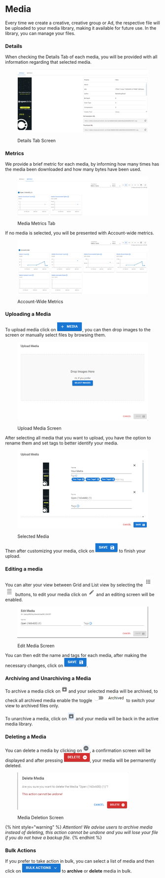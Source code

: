 # Media

Every time we create a creative, creative group or Ad, the respective file will be uploaded to your media library, making it available for future use. In the library, you can manage your files.

### Details

When checking the Details Tab of each media, you will be provided with all information regarding that selected media.

<figure><img src="../.gitbook/assets/image (16) (4).png" alt=""><figcaption><p>Details Tab Screen</p></figcaption></figure>

### Metrics

We provide a brief metric for each media, by informing how many times has the media been downloaded and how many bytes have been used.

<figure><img src="../.gitbook/assets/image (17) (4).png" alt=""><figcaption><p>Media Metrics Tab</p></figcaption></figure>

If no media is selected, you will be presented with Account-wide metrics.

<figure><img src="../.gitbook/assets/image (19) (4).png" alt=""><figcaption><p>Account-Wide Metrics</p></figcaption></figure>

### Uploading a Media

To upload media click on <img src="../.gitbook/assets/image (118).png" alt="Upload Media" data-size="line">, you can then drop images to the screen or manually select files by browsing them.

<figure><img src="../.gitbook/assets/image (1) (5).png" alt="" width="539"><figcaption><p>Upload Media Screen</p></figcaption></figure>

After selecting all media that you want to upload, you have the option to rename them and set tags to better identify your media.

<figure><img src="../.gitbook/assets/image (2) (4).png" alt="" width="539"><figcaption><p>Selected Media</p></figcaption></figure>

Then after customizing your media, click on <img src="../.gitbook/assets/image (3) (4).png" alt="Save" data-size="line"> to finish your upload.

### Editing a media

You can alter your view between Grid and List view by selecting the <img src="../.gitbook/assets/image (5) (4).png" alt="Grid View" data-size="line"> <img src="../.gitbook/assets/image (6) (4).png" alt="List View" data-size="line"> buttons, to edit your media click on <img src="../.gitbook/assets/image (7) (4).png" alt="" data-size="line"> and an editing screen will be enabled.

<figure><img src="../.gitbook/assets/image (8) (4).png" alt=""><figcaption><p>Edit Media Screen</p></figcaption></figure>

You can then edit the name and tags for each media, after making the necessary changes, click on  <img src="../.gitbook/assets/image (3) (4).png" alt="Save" data-size="line">.

### Archiving and Unarchiving a Media

To archive a media click on <img src="../.gitbook/assets/image (9) (4).png" alt="Archive" data-size="line"> and your selected media will be archived, to check all archived media enable the toggle <img src="../.gitbook/assets/image (10) (4).png" alt="" data-size="line"> to switch your view to archived files only.

To unarchive a media, click on <img src="../.gitbook/assets/image (11) (4).png" alt="Unarchive" data-size="line"> and your media will be back in the active media library.

### Deleting a Media

You can delete a media by clicking on <img src="../.gitbook/assets/image (12) (4).png" alt="Delete" data-size="line">, a confirmation screen will be displayed and after pressing ![](<../.gitbook/assets/image (14) (4).png>), your media will be permanently deleted.

<figure><img src="../.gitbook/assets/image (13) (4).png" alt="" width="361"><figcaption><p>Media Deletion Screen</p></figcaption></figure>

{% hint style="warning" %}
_Attention! We advise users to archive media instead of deleting, this action cannot be undone and you will lose your file if you do not have a backup file._
{% endhint %}

### Bulk Actions

If you prefer to take action in bulk, you can select a list of media and then click on <img src="../.gitbook/assets/image (15) (4).png" alt="Bulk Actions" data-size="line"> to **archive** or **delete** media in bulk.
